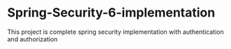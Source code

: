 # Spring-Security-6-implementation
This project is complete spring security implementation with authentication and authorization 
